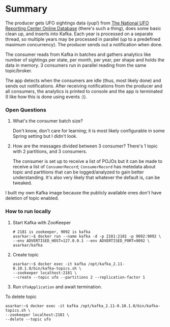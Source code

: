 # Summary
The producer gets UFO sightings data (yup!) from [The National UFO Reporting Center Online Database](http://www.nuforc.org/webreports.html) (there's such a thing), does some basic clean up, and inserts into Kafka. Each year is processed on a separate thread, so multiple years may be processed in parallel (up to a predefined maximum concurrency). The producer sends out a notification when done.

The consumer reads from Kafka in batches and gathers analytics like number of sightings per state, per month, per year, per shape and holds the data in memory. 3 consumers run in parallel reading from the same topic/broker.

The app detects when the consumers are idle (thus, most likely done) and sends out notifications. After receiving notifications from the producer and all consumers, the analytics is printed to console and the app is terminated (I like how this is done using events :)).

### Open Questions

1. What's the consumer batch size?

   Don't know, don't care for learning; it is most likely configurable in some Spring setting but I didn't look.

2. How are the messages divided between 3 consumer? There's 1 topic with 2 partitions, and 3 consumers.

   The consumer is set up to receive a list of POJOs but it can be made to receive a list of `ConsumerRecord`; `ConsumerRecord` has metedata about topic and partitions that can be logged/analyzed to gain better understanding. It's also very likely that whatever the default is, can be tweaked.
   
I built my own Kafka image because the publicly available ones don't have deletion of topic enabled.

### How to run locally

1. Start Kafka with ZooKeeper
   ```
   # 2181 is zookeeper, 9092 is kafka
   asarkar:~$ docker run --name kafka -d -p 2181:2181 -p 9092:9092 \
   --env ADVERTISED_HOST=127.0.0.1 --env ADVERTISED_PORT=9092 \
   asarkar/kafka
   ```

2. Create topic
   ```
   asarkar:~$ docker exec -it kafka /opt/kafka_2.11-0.10.1.0/bin/kafka-topics.sh \
   --zookeeper localhost:2181 \
   --create --topic ufo --partitions 2 --replication-factor 1
   ```

3. Run `UfoApplication` and await termination.

To delete topic

```
asarkar:~$ docker exec -it kafka /opt/kafka_2.11-0.10.1.0/bin/kafka-topics.sh \
--zookeeper localhost:2181 \
--delete --topic ufo
```
